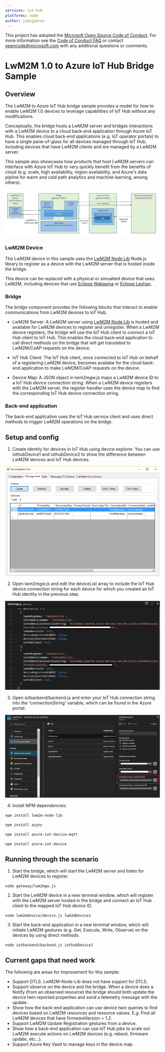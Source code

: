 ```yaml
---
services: iot-hub
platforms: node
author: juanjperez
---
```

This project has adopted the [Microsoft Open Source Code of Conduct](https://opensource.microsoft.com/codeofconduct/). For more information see the [Code of Conduct FAQ](https://opensource.microsoft.com/codeofconduct/faq/) or contact [opencode@microsoft.com](mailto:opencode@microsoft.com) with any additional questions or comments.

# LwM2M 1.0 to Azure IoT Hub Bridge Sample

## Overview 

The LwM2M to Azure IoT Hub bridge sample provides a model for how to enable LwM2M 1.0 devices to leverage capabilities of IoT Hub without any modifications.

Conceptually, the bridge hosts a LwM2M server and bridges interactions with a LwM2M device to a cloud back-end application through Azure IoT Hub.  This enables cloud back-end applications (e.g. IoT operator portals) to have a single pane-of-glass for all devices managed through IoT Hub, including devices that have LwM2M clients and are managed by a LwM2M server.

This sample also showcases how products that host LwM2M servers can interface with Azure IoT Hub to very quickly benefit from the benefits of cloud (e.g. scale, high availability, region availability, and Azure's data pipline for warm and cold path analytics and machine learning, among others).

![LwM2M IoT Hub Bridge Architecture Diagram](Docs/BridgeArchDiagram.png)

### LwM2M Device

The LwM2M device in this sample uses the [LwM2M Node Lib](https://github.com/telefonicaid/lwm2m-node-lib) Node.js library to register as a device with the LwM2M server that is hosted inside the bridge.

This device can be replaced with a physical or simualted device that uses LwM2M, including devices that use [Eclipse Wakaama](https://github.com/eclipse/wakaama) or [Eclipse Leshan](https://github.com/eclipse/leshan).

### Bridge

The bridge component provides the following blocks that interact to enable communications from LwM2M devices to IoT Hub.

- LwM2M Server: A LwM2M server using [LwM2M Node Lib](https://github.com/telefonicaid/lwm2m-node-lib) is hosted and available for LwM2M devices to register and unregister.  When a LwM2M device registers, the bridge will use the IoT Hub client to connect a IoT Hub client to IoT Hub.  This enables the cloud back-end application to call direct methods on the bridge that will get translated to LwM2M/CoAP requests on the device.

- IoT Hub Client: The IoT Hub client, once connected to IoT Hub on behalf of a registering LwM2M device, becomes availabe for the cloud back-end application to make LwM2M/CoAP requests on the device.

- Device Map: A JSON object in lwm2mgw.js maps a LwM2M device ID to a IoT Hub device connection string.  When a LwM2M device registers with the LwM2M server, the register handler uses the device map to find the corresponding IoT Hub device connection string.  

### Back-end application

The back-end application uses the IoT Hub service client and uses direct methods to trigger LwM2M operations on the bridge.

## Setup and config

1. Create identity for devices in IoT Hub using device explorer.  You can use iothubDevice1 and iothubDevice2 to show the difference between LwM2M devices and IoT Hub devices.

  ![](Docs/IoTHubDeviceIDs.png)

2. Open lwm2mgw.js and edit the deviceList array to include the IoT Hub device connection string for each device for which you created an IoT Hub identity in the previous step.

  ![](Docs/devicemap.png)
  
3. Open iotbackend/backend.js and enter your IoT Hub connection string into the 'connectionString' variable, which can be found in the Azure portal:

  ![](Docs/iothubconnstring.png)

4. Install NPM dependencies:

  ```npm install lwm2m-node-lib```
  
  ```npm install async```
  
  ```npm install azure-iot-device-mqtt```
  
  ```npm install azure-iot-device```
  
## Running through the scenario

1. Start the bridge, which will start the LwM2M server and listen for LwM2M devices to register.

  ``` node gateway/lwm2mgw.js ```

2. Start the LwM2M device in a new terminal window, which will register with the LwM2M server hosted in the bridge and connect an IoT Hub client to the mapped IoT Hub device ID.

  ``` node lwm2mdevice/device.js lwm2mDevice1 ``` 
  
3. Start the back-end application in a new terminal window, which will initiate LwM2M gestures (e.g. Get, Execute, Write, Observe) on the devices by using direct methods.

  ``` node iotbackend/backend.js iothubDevice1 ``` 

## Current gaps that need work

The following are areas for improvement for this sample:

- Support DTLS.  LwM2M-Node-Lib does not have support for DTLS.
- Support observe on the device and the bridge.  When a device does a Notify (from an observed resource) the bridge should both update the device twin reported properties and send a telemetry message with the update.
- Show how the back-end application can use device twin queries to find devices based on LwM2M resources and resource values.  E.g. Find all LwM2M devices that have firmwareVersion = 1.2.
- Support LwM2M Update Registration gestures from a device.
- Show how a back-end application can use IoT Hub jobs to scale out LwM2M execute actions on LwM2M devices (e.g. reboot, firmware update, etc...).
- Support Azure Key Vault to manage keys in the device map.


